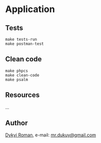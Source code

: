 Application
=======

## Tests

```
make tests-run
make postman-test
```

## Clean code

```
make phpcs
make clean-code
make psalm
```

## Resources

...

## Author
[Dykyi Roman](https://www.linkedin.com/in/roman-dykyi-43428543/), e-mail: [mr.dukuy@gmail.com](mailto:mr.dukuy@gmail.com)

